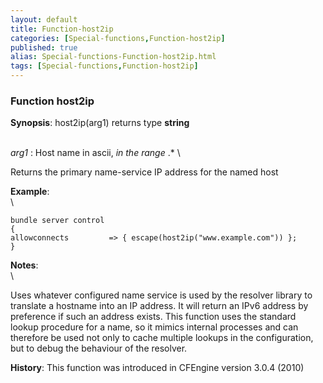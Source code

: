 ```yaml
---
layout: default
title: Function-host2ip
categories: [Special-functions,Function-host2ip]
published: true
alias: Special-functions-Function-host2ip.html
tags: [Special-functions,Function-host2ip]
---
```


### Function host2ip

**Synopsis**: host2ip(arg1) returns type **string**

\
 *arg1* : Host name in ascii, *in the range* .\* \

Returns the primary name-service IP address for the named host

**Example**:\
 \

~~~~ {.verbatim}
bundle server control
{
allowconnects         => { escape(host2ip("www.example.com")) };
}
~~~~

**Notes**:\
 \

Uses whatever configured name service is used by the resolver library to
translate a hostname into an IP address. It will return an IPv6 address
by preference if such an address exists. This function uses the standard
lookup procedure for a name, so it mimics internal processes and can
therefore be used not only to cache multiple lookups in the
configuration, but to debug the behaviour of the resolver.

**History**: This function was introduced in CFEngine version 3.0.4
(2010)
